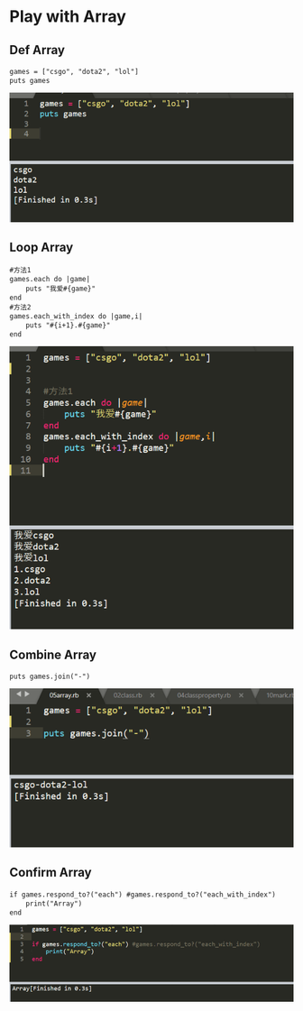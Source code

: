 # Play with Array

## Def  Array

```text
games = ["csgo", "dota2", "lol"]
puts games
```

![](../.gitbook/assets/image%20%28168%29.png)

## Loop Array

```text
#方法1
games.each do |game|
    puts "我爱#{game}"
end
#方法2
games.each_with_index do |game,i|
	puts "#{i+1}.#{game}"
end
```

![](../.gitbook/assets/image%20%28122%29.png)

## Combine Array

```text
puts games.join("-")
```

![](../.gitbook/assets/image%20%28144%29.png)

## Confirm Array

```text
if games.respond_to?("each") #games.respond_to?("each_with_index")
	print("Array")
end
```

![](../.gitbook/assets/image%20%2849%29.png)

